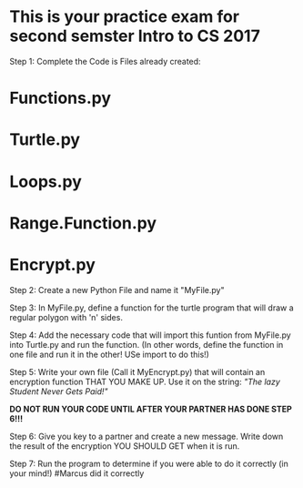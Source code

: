 # This is your practice exam for second semster Intro to CS 2017

Step 1:  Complete the Code is Files already created:
  # Functions.py
  # Turtle.py
  # Loops.py
  # Range.Function.py
  # Encrypt.py

Step 2:  Create a new Python File and name it "MyFile.py"

Step 3:  In MyFile.py, define a function for the turtle program that will draw
a regular polygon with 'n' sides.

Step 4:  Add the necessary code that will import this funtion from MyFile.py into
Turtle.py and run the function.  (In other words, define the function in one file
  and run it in the other!  USe import to do this!)

Step 5:  Write your own file (Call it MyEncrypt.py) that will contain an encryption
function THAT YOU MAKE UP.  Use it on the string:
  *"The lazy Student Never Gets Paid!"*

  **DO NOT RUN YOUR CODE UNTIL AFTER YOUR PARTNER HAS DONE STEP 6!!!**

Step 6: Give you key to a partner and create a new message.  Write down the result
of the encryption YOU SHOULD GET when it is run.

Step 7: Run the program to determine if you were able to do it correctly (in your mind!)
#Marcus did it correctly
